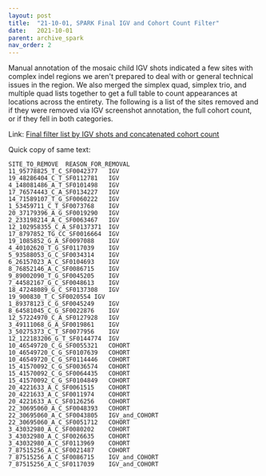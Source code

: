 ```yaml
---
layout: post
title:  "21-10-01, SPARK Final IGV and Cohort Count Filter"
date:   2021-10-01
parent: archive_spark
nav_order: 2
---
```


Manual annotation of the mosaic child IGV shots indicated a few sites with complex indel regions we aren't prepared to deal with or general technical issues in the region. We also merged the simplex quad, simplex trio, and multiple quad lists together to get a full table to count appearances at locations across the entirety. The following is a list of the sites removed and if they were removed via IGV screenshot annotation, the full cohort count, or if they fell in both categories.

Link: [Final filter list by IGV shots and concatenated cohort count](https://www.dropbox.com/s/lscs9dl6yudj0qn/final_filter_igv_cohort.txt?dl=0)

Quick copy of same text:
```
SITE_TO_REMOVE	REASON_FOR_REMOVAL
11_95778825_T_C_SF0042377	IGV
19_48286404_C_T_SF0112781	IGV
4_148081486_A_T_SF0101498	IGV
17_76574443_C_A_SF0134227	IGV
14_71589107_T_G_SF0060222	IGV
1_53459711_C_T_SF0073768	IGV
20_37179396_A_G_SF0019290	IGV
2_233198214_A_C_SF0063467	IGV
12_102958355_C_A_SF0137371	IGV
17_8797852_TG_CC_SF0016664	IGV
19_1085852_G_A_SF0097088	IGV
4_40102620_T_G_SF0117039	IGV
5_93588053_G_C_SF0034314	IGV
6_26157023_A_C_SF0104693	IGV
8_76852146_A_C_SF0086715	IGV
9_89002090_T_G_SF0045205	IGV
7_44582167_G_C_SF0048613	IGV
18_47248089_G_C_SF0137308	IGV
19_900830_T_C_SF0020554	IGV
1_89378123_C_G_SF0045249	IGV
8_64581045_C_G_SF0022876	IGV
12_57224970_C_A_SF0127928	IGV
3_49111068_G_A_SF0019861	IGV
3_50275373_C_T_SF0077956	IGV
12_122183206_G_T_SF0144774	IGV
10_46549720_C_G_SF0055321	COHORT
10_46549720_C_G_SF0107639	COHORT
10_46549720_C_G_SF0114446	COHORT
15_41570092_C_G_SF0036574	COHORT
15_41570092_C_G_SF0064435	COHORT
15_41570092_C_G_SF0104849	COHORT
20_4221633_A_C_SF0061515	COHORT
20_4221633_A_C_SF0011974	COHORT
20_4221633_A_C_SF0126256	COHORT
22_30695060_A_C_SF0048393	COHORT
22_30695060_A_C_SF0043805	IGV_and_COHORT
22_30695060_A_C_SF0051712	COHORT
3_43032980_A_C_SF0080202	COHORT
3_43032980_A_C_SF0026635	COHORT
3_43032980_A_C_SF0113969	COHORT
7_87515256_A_C_SF0021487	COHORT
7_87515256_A_C_SF0086715	IGV_and_COHORT
7_87515256_A_C_SF0117039	IGV_and_COHORT
```
